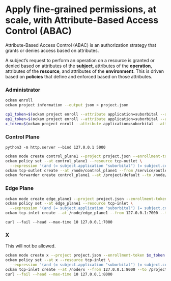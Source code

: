 # Apply fine-grained permissions, at scale, with Attribute-Based Access Control (ABAC)

Attribute-Based Access Control (ABAC) is an authorization strategy that grants or denies access based on attributes.

A subject’s request to perform an operation on a resource is granted or denied based on attributes of the **subject**, attributes of the **operation**, attributes of the **resource**, and attributes of the **environment**. This is driven based on **policies** that define and enforced based on those attributes.

### Administrator

```bash
ockam enroll
ockam project information --output json > project.json
```

```bash
cp1_token=$(ockam project enroll --attribute application=suborbital --attribute component=control)
ep1_token=$(ockam project enroll --attribute application=suborbital --attribute component=edge)
x_token=$(ockam project enroll --attribute application=suborbital --attribute component=x)
```

### Control Plane

```
python3 -m http.server --bind 127.0.0.1 5000
```

```bash
ockam node create control_plane1 --project project.json --enrollment-token $cp1_token
ockam policy set --at control_plane1 --resource tcp-outlet \
  --expression '(and (= subject.application "suborbital") (= subject.component "edge"))'
ockam tcp-outlet create --at /node/control_plane1 --from /service/outlet --to 127.0.0.1:5000
ockam forwarder create control_plane1 --at /project/default --to /node/control_plane1
```

### Edge Plane

```bash
ockam node create edge_plane1 --project project.json --enrollment-token $ep1_token
ockam policy set --at edge_plane1 --resource tcp-inlet \
  --expression '(and (= subject.application "suborbital") (= subject.component "control"))'
ockam tcp-inlet create --at /node/edge_plane1 --from 127.0.0.1:7000 --to /project/default/service/forward_to_control_plane1/secure/api/service/outlet
```

```
curl --fail --head --max-time 10 127.0.0.1:7000
```

### X

This will not be allowed.

```bash
ockam node create x --project project.json --enrollment-token $x_token
ockam policy set --at x --resource tcp-inlet \
  --expression '(and (= subject.application "suborbital") (= subject.component "control"))'
ockam tcp-inlet create --at /node/x --from 127.0.0.1:8000 --to /project/default/service/forward_to_control_plane1/secure/api/service/outlet
curl --fail --head --max-time 10 127.0.0.1:8000
```

